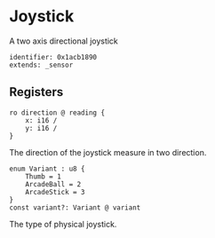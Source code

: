 # Joystick

A two axis directional joystick

    identifier: 0x1acb1890
    extends: _sensor

## Registers

    ro direction @ reading {
        x: i16 /
        y: i16 /
    }

The direction of the joystick measure in two direction.

    enum Variant : u8 {
        Thumb = 1
        ArcadeBall = 2
        ArcadeStick = 3
    }
    const variant?: Variant @ variant

The type of physical joystick.